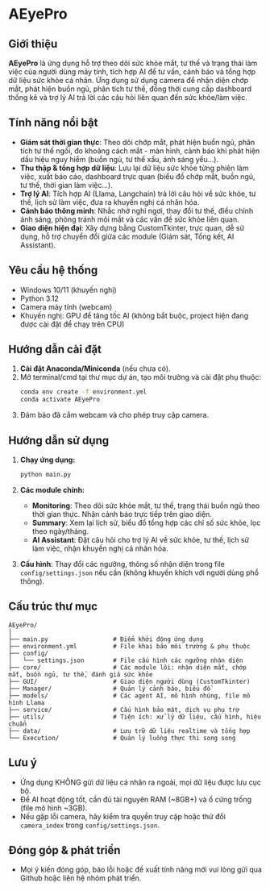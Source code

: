 # AEyePro

## Giới thiệu

**AEyePro** là ứng dụng hỗ trợ theo dõi sức khỏe mắt, tư thế và trạng thái làm việc của người dùng máy tính, tích hợp AI để tư vấn, cảnh báo và tổng hợp dữ liệu sức khỏe cá nhân. Ứng dụng sử dụng camera để nhận diện chớp mắt, phát hiện buồn ngủ, phân tích tư thế, đồng thời cung cấp dashboard thống kê và trợ lý AI trả lời các câu hỏi liên quan đến sức khỏe/làm việc.

## Tính năng nổi bật

- **Giám sát thời gian thực**: Theo dõi chớp mắt, phát hiện buồn ngủ, phân tích tư thế ngồi, đo khoảng cách mắt - màn hình, cảnh báo khi phát hiện dấu hiệu nguy hiểm (buồn ngủ, tư thế xấu, ánh sáng yếu...).
- **Thu thập & tổng hợp dữ liệu**: Lưu lại dữ liệu sức khỏe từng phiên làm việc, xuất báo cáo, dashboard trực quan (biểu đồ chớp mắt, buồn ngủ, tư thế, thời gian làm việc...).
- **Trợ lý AI**: Tích hợp AI (Llama, Langchain) trả lời câu hỏi về sức khỏe, tư thế, lịch sử làm việc, đưa ra khuyến nghị cá nhân hóa.
- **Cảnh báo thông minh**: Nhắc nhở nghỉ ngơi, thay đổi tư thế, điều chỉnh ánh sáng, phòng tránh mỏi mắt và các vấn đề sức khỏe liên quan.
- **Giao diện hiện đại**: Xây dựng bằng CustomTkinter, trực quan, dễ sử dụng, hỗ trợ chuyển đổi giữa các module (Giám sát, Tổng kết, AI Assistant).

## Yêu cầu hệ thống

- Windows 10/11 (khuyến nghị)
- Python 3.12
- Camera máy tính (webcam)
- Khuyến nghị: GPU để tăng tốc AI (không bắt buộc, project hiện đang được cài đặt để chạy trên CPU)

## Hướng dẫn cài đặt

1. **Cài đặt Anaconda/Miniconda** (nếu chưa có).
2. Mở terminal/cmd tại thư mục dự án, tạo môi trường và cài đặt phụ thuộc:
   ```bash
   conda env create -f environment.yml
   conda activate AEyePro
   ```
3. Đảm bảo đã cắm webcam và cho phép truy cập camera.

## Hướng dẫn sử dụng

1. **Chạy ứng dụng:**
   ```bash
   python main.py
   ```
2. **Các module chính:**
   - **Monitoring**: Theo dõi sức khỏe mắt, tư thế, trạng thái buồn ngủ theo thời gian thực. Nhận cảnh báo trực tiếp trên giao diện.
   - **Summary**: Xem lại lịch sử, biểu đồ tổng hợp các chỉ số sức khỏe, lọc theo ngày/tháng.
   - **AI Assistant**: Đặt câu hỏi cho trợ lý AI về sức khỏe, tư thế, lịch sử làm việc, nhận khuyến nghị cá nhân hóa.

3. **Cấu hình**: Thay đổi các ngưỡng, thông số nhận diện trong file `config/settings.json` nếu cần (không khuyến khích với người dùng phổ thông).

## Cấu trúc thư mục

```
AEyePro/
│
├── main.py                  # Điểm khởi động ứng dụng
├── environment.yml          # File khai báo môi trường & phụ thuộc
├── config/
│   └── settings.json        # File cấu hình các ngưỡng nhận diện
├── core/                    # Các module lõi: nhận diện mắt, chớp mắt, buồn ngủ, tư thế, đánh giá sức khỏe
├── GUI/                     # Giao diện người dùng (CustomTkinter)
├── Manager/                 # Quản lý cảnh báo, biểu đồ
├── models/                  # Các agent AI, mô hình nhúng, file mô hình Llama
├── service/                 # Cấu hình bảo mật, dịch vụ phụ trợ
├── utils/                   # Tiện ích: xử lý dữ liệu, cấu hình, hiệu chuẩn
├── data/                    # Lưu trữ dữ liệu realtime và tổng hợp
└── Execution/               # Quản lý luồng thực thi song song
```

## Lưu ý

- Ứng dụng KHÔNG gửi dữ liệu cá nhân ra ngoài, mọi dữ liệu được lưu cục bộ.
- Để AI hoạt động tốt, cần đủ tài nguyên RAM (~8GB+) và ổ cứng trống (file mô hình ~3GB).
- Nếu gặp lỗi camera, hãy kiểm tra quyền truy cập hoặc thử đổi `camera_index` trong `config/settings.json`.

## Đóng góp & phát triển

- Mọi ý kiến đóng góp, báo lỗi hoặc đề xuất tính năng mới vui lòng gửi qua Github hoặc liên hệ nhóm phát triển. 
